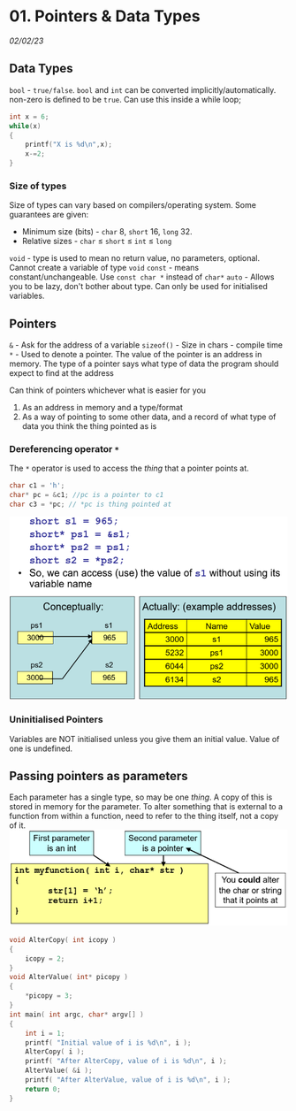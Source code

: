 # 01. Pointers & Data Types
_02/02/23_
## Data Types
`bool` - `true/false`. `bool` and `int` can be converted implicitly/automatically. non-zero is defined to be `true`. Can use this inside a while loop;
```c++
int x = 6;
while(x)
{
	printf("X is %d\n",x);
	x-=2;
}
```

### Size of types
Size of types can vary based on compilers/operating system. Some guarantees are given:
- Minimum size (bits) - `char` 8, `short` 16, `long` 32.
- Relative sizes - `char` $\le$ `short` $\le$ `int` $\le$ `long`

`void` - type is used to mean no return value, no parameters, optional. Cannot create a variable of type `void`
`const` - means constant/unchangeable. Use `const char *` instead of `char*`
`auto` - Allows you to be lazy, don't bother about type. Can only be used for initialised variables.

## Pointers
`&` - Ask for the address of a variable
`sizeof()` - Size in chars - compile time
`*` - Used to denote a pointer. The value of the pointer is an address in memory. The type of a pointer says what type of data the program should expect to find at the address

Can think of pointers whichever what is easier for you
1. As an address in memory and a type/format
2. As a way of pointing to some other data, and a record of what type of data you think the thing pointed as is

### Dereferencing operator `*`
The `*` operator is used to access the *thing* that a pointer points at.
```c++
char c1 = 'h';
char* pc = &c1; //pc is a pointer to c1
char c3 = *pc; // *pc is thing pointed at
```

![](../_resources/20230202093326.png)

### Uninitialised Pointers 
Variables are NOT initialised unless you give them an initial value. Value of one is undefined.

## Passing pointers as parameters
Each parameter has a single type, so may be one *thing*. A copy of this is stored in memory for the parameter. To alter something that is external to a function from within a function, need to refer to the thing itself, not a copy of it.
![](../_resources/20230202095449.png)

```c++
void AlterCopy( int icopy )  
{  
	icopy = 2;  
}  
void AlterValue( int* picopy )  
{  
	*picopy = 3;  
}  
int main( int argc, char* argv[] )  
{  
	int i = 1;  
	printf( "Initial value of i is %d\n", i );  
	AlterCopy( i );  
	printf( "After AlterCopy, value of i is %d\n", i );  
	AlterValue( &i );  
	printf( "After AlterValue, value of i is %d\n", i );  
	return 0;
}
```
